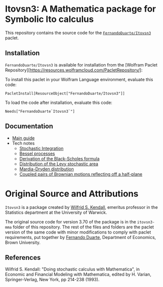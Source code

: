 # Itovsn3: A Mathematica package for Symbolic Ito calculus

This repository contains the source code for the
[`FernandoDuarte/Itovsn3`](https://resources.wolframcloud.com/PacletRepository/resources/FernandoDuarte/Itovsn3/)
paclet.

## Installation

`FernandoDuarte/Itovsn3` is available for installation from the [Wolfram Paclet Repository][https://resources.wolframcloud.com/PacletRepository/]:


To install this paclet in your Wolfram Language environment, evaluate this code:

```wolfram
PacletInstall[ResourceObject["FernandoDuarte/Itovsn3"]]
```

To load the code after installation, evaluate this code:

```wolfram
Needs["FernandoDuarte`Itovsn3`"]
```

## Documentation

* [Main guide](https://resources.wolframcloud.com/PacletRepository/resources/FernandoDuarte/Itovsn3/guide/Main.html)
* Tech notes
  - [Stochastic Integration](https://resources.wolframcloud.com/PacletRepository/resources/FernandoDuarte/Itovsn3/tutorial/StochasticIntegration.html)
  - [Bessel processes](https://resources.wolframcloud.com/PacletRepository/resources/FernandoDuarte/Itovsn3/tutorial/Bessel.html)
  - [Derivation of the Black-Scholes formula](https://resources.wolframcloud.com/PacletRepository/resources/FernandoDuarte/Itovsn3/tutorial/BlackScholes.html)
  - [Distribution of the Levy stochastic area](https://resources.wolframcloud.com/PacletRepository/resources/FernandoDuarte/Itovsn3/tutorial/ItoArea.html)
  - [Mardia-Dryden distribution](https://resources.wolframcloud.com/PacletRepository/resources/FernandoDuarte/Itovsn3/tutorial/MardiaDryden.html)
  - [Coupled pairs of Brownian motions reflecting off a half-plane](https://resources.wolframcloud.com/PacletRepository/resources/FernandoDuarte/Itovsn3/tutorial/Reflect.html)

# Original Source and Attributions
`Itovsn3` is a package created by [Wilfrid S. Kendall](http://www.warwick.ac.uk/go/WSK), emeritus professor in the
Statistics department at the University of Warwick.

The original source code for version 3.70 of the package is in the `itovsn3-mma`
folder of this repository. The rest of the files and folders are the paclet version of the same
code with minor modifications to comply with paclet requirements, put together
by [Fernando Duarte](https://fernandoduarte.github.io), Department of Economics,
Brown University.

## References
Wilfrid S. Kendall: "Doing stochastic calculus with Mathematica", in Economic and Financial Modeling with Mathematica, edited by H. Varian, Springer-Verlag, New York, pp 214-238 (1993).